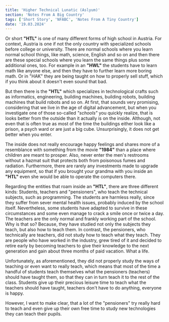 ```yaml
---
title: 'Higher Technical Lunatic (Aslyum)'
section: 'Notes From A Big Country'
tags: ['Short Story', 'NFABC', 'Notes From A Tiny Country']
date: '19.03.2024'
---
```


Or short **"HTL"** is one of many different forms of high school in Austria. For context, Austria
is one if not the only country with specialized schools before college or university. There are
normal schools where you learn normal school things, like math, science, English and so on and then
there are these special schools where you learn the same things plus some additional ones, too. For
example in an **"HWL"** the students have to learn math like anyone else, and then they have to
further learn more boring math. Or in "HAK" they are being taught on how to properly sell stuff,
which if you think about it doesn't even sound that bad.

But then there is the **"HTL"** which specializes in technological crafts such as informatics,
engineering, building machines, building robots, building machines that build robots and so on.
At first, that sounds very promising, considering that we live in the age of digital advancement,
but when you investigate one of those so-called _"schools"_ you quickly realize, that is looks
better from the outside than it actually is on the inside. Although, not even that is often true as
most of the time the buildings either look like a prison, a psych ward or are just a big cube.
Unsurprisingly, it does not get better when you enter.

The inside does not really encourage happy feelings and shares more of a resemblance with something
from the movie **"1984"** than a place where children are meant to prosper.
Also, never enter the men's restrooms without a hazmat suit that protects both from poisonous fumes
and radiation. Furthermore, there are rarely any investments made to upgrade any equipment, so that
if you brought your grandma with you inside an **"HTL"** even she would be able to operate the
computers there.

Regarding the entities that roam inside an **"HTL"**, there are three different kinds: Students,
teachers and "pensioners", who teach the technical subjects, such as programming.
The students are harmless really, since they suffer from sever mental health issues, probably
induced by the school itself. Nevertheless, some students have adapted to survive in these
circumstances and some even manage to crack a smile once or twice a day.  
The teachers are the only normal and frankly working part of the school. Why is that so? Because,
they have studied not only the subjects they teach, but also how to teach them. In contrast, the
pensioners, who technically are teachers, did not study how to teach what they teach. They are
people who have worked in the industry, grew tired of it and decided to retire early by becoming
teachers to give their knowledge to the next generation and gain about three months of paid
vacation. What a life.

Unfortunately, as aforementioned, they did not properly study the ways of teaching or even want to
really teach, which means that most of the time a handful of students teach themselves what the
pensioners (teachers) should have taught them, so that they can in turn teach it to the rest of the
class. Students give up their precious leisure time to teach what the teachers should have taught,
teachers don't have to do anything, everyone is happy.

However, I want to make clear, that a lot of the "pensioners" try really hard to teach and even give
up their own free time to study new technologies they can teach their pupils.
